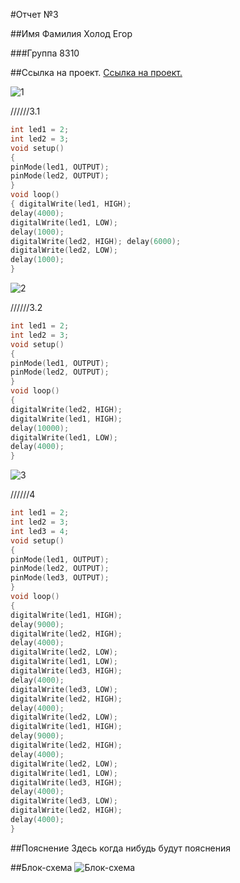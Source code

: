 #Отчет №3


##Имя Фамилия
Холод Егор 



###Группа 8310


##Ссылка на проект.
[Ссылка на проект.](https://www.tinkercad.com/things/2h2PYAX99Xw-mighty-vihelmo/editel?sharecode=JL_i5blaRzfTj0_JZVbL4Gr7MOY9x_tiIVRUqERQISQ)

![1](https://user-images.githubusercontent.com/106704479/193897719-4c1dd533-2833-404c-ac8b-276448080759.jpg)

//////3.1 
```C++
int led1 = 2; 
int led2 = 3; 
void setup()
{ 
pinMode(led1, OUTPUT);
pinMode(led2, OUTPUT);
} 
void loop()
{ digitalWrite(led1, HIGH);
delay(4000);
digitalWrite(led1, LOW);
delay(1000); 
digitalWrite(led2, HIGH); delay(6000);
digitalWrite(led2, LOW);
delay(1000);
} 
```

![2](https://user-images.githubusercontent.com/106704479/193897715-20efb36d-0d07-4f91-b536-fea0845b13d4.jpg)

//////3.2 
```C++
int led1 = 2;
int led2 = 3;
void setup() 
{ 
pinMode(led1, OUTPUT);
pinMode(led2, OUTPUT);
} 
void loop() 
{ 
digitalWrite(led2, HIGH);
digitalWrite(led1, HIGH);
delay(10000);
digitalWrite(led1, LOW);
delay(4000); 
}
```

![3](https://user-images.githubusercontent.com/106704479/193897710-2f79733f-9d65-4a3a-96aa-1c1a571e4f14.jpg)

//////4 
```C++
int led1 = 2;
int led2 = 3;
int led3 = 4;
void setup()
{ 
pinMode(led1, OUTPUT); 
pinMode(led2, OUTPUT);
pinMode(led3, OUTPUT);
} 
void loop()
{ 
digitalWrite(led1, HIGH);
delay(9000);
digitalWrite(led2, HIGH);
delay(4000);
digitalWrite(led2, LOW);
digitalWrite(led1, LOW);
digitalWrite(led3, HIGH);
delay(4000);
digitalWrite(led3, LOW);
digitalWrite(led2, HIGH);
delay(4000);
digitalWrite(led2, LOW);
digitalWrite(led1, HIGH);
delay(9000);
digitalWrite(led2, HIGH);
delay(4000);
digitalWrite(led2, LOW);
digitalWrite(led1, LOW);
digitalWrite(led3, HIGH);
delay(4000);
digitalWrite(led3, LOW);
digitalWrite(led2, HIGH);
delay(4000);
}
```
##Пояснение
Здесь когда нибудь будут пояснения

##Блок-схема
![Блок-схема](![Ivi7ckoL4_E](https://user-images.githubusercontent.com/106704479/193904410-5128c473-a973-4296-91e4-38c3df1f48a7.jpg)
)

